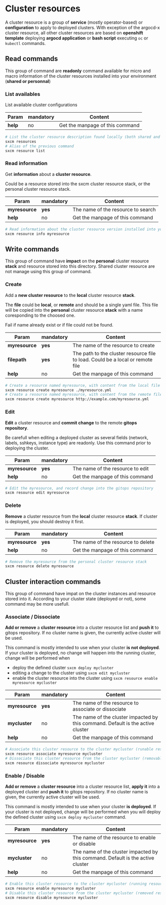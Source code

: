 # Cluster resources

A cluster resource is a group of **service** (mostly operator-based) or **configuration** to apply to deployed clusters. With exception of the argocd-x cluster resource, all other cluster resources are based on **openshift template** deploying **argocd application** or
**bash script** executing `oc` or `kubectl` commands.

## Read commands

This group of command are **readonly** command available for micro and macro information of the cluster
resources installed into your environment (**shared or personnal**)

### List availables

List available cluster configurations

| Param    | mandatory | Content                         |
| -------- | --------- | ------------------------------- |
| **help** | no        | Get the manpage of this command |

```bash
# List the cluster resource description found locally (both shared and personal)
sxcm resources
# Alias of the previous command
sxcm resource list
```

### Read information

Get **information** about a **cluster resource**.

Could be a resource stored into the sxcm cluster resource stack, or the personal cluster resource stack.

| Param          | mandatory | Content                            |
| -------------- | --------- | ---------------------------------- |
| **myresource** | **yes**   | The name of the resource to search |
| **help**       | no        | Get the manpage of this command    |

```bash
# Read information about the cluster resource version installed into your host (local)
sxcm resource info myresource
```

## Write commands

This group of command have **impact** on the **personal** cluster resource **stack** and resource stored into this
directory. Shared cluster resource are not manage using this group of command.

### Create

Add a **new cluster resource** to the **local** cluster resource **stack**.

The **file** could be **local**, or **remote** and should be a single yaml file. This file will be copied into the
**personal** cluster resource **stack** with a name coresponding to the choosed one.

Fail if name already exist or if file could not be found.

| Param          | mandatory | Content                                                                        |
| -------------- | --------- | ------------------------------------------------------------------------------ |
| **myresource** | **yes**   | The name of the resource to create                                             |
| **filepath**   | **yes**   | The path to the cluster resource file to load. Could be a local or remote file |
| **help**       | no        | Get the manpage of this command                                                |

```bash
# Create a resource named myresource, with content from the local file myresource.yml, in your personal resource stack
sxcm resource create myresource ./myresource.yml
# Create a resource named myresource, with content from the remote file http://example.com/myresource.yml, in your personal resource stack
sxcm resource create myresource http://example.com/myresource.yml
```

### Edit

**Edit** a cluster resource and **commit change** to the remote **gitops repository**.

Be carefull when editing a deployed cluster as several fields (network, labels, sshkeys, instance type)
are readonly. Use this command prior to deploying the cluster.

| Param          | mandatory | Content                          |
| -------------- | --------- | -------------------------------- |
| **myresource** | **yes**   | The name of the resource to edit |
| **help**       | no        | Get the manpage of this command  |

```bash
# Edit the myresource, and record change into the gitops repository
sxcm resource edit myresource
```

### Delete

**Remove** a cluster resource from the **local** cluster resource **stack**. If cluster is deployed, you should destroy it first.

| Param          | mandatory | Content                            |
| -------------- | --------- | ---------------------------------- |
| **myresource** | **yes**   | The name of the resource to delete |
| **help**       | no        | Get the manpage of this command    |

```bash
# Remove the myresource from the personal cluster resource stack
sxcm resource delete myresource
```

## Cluster interaction commands

This group of command have impat on the cluster instances and resource stored into it.
According to your cluster state (deployed or not), some command may be more usefull.

### Associate / Dissociate

**Add or remove** a **cluster resource** into a cluster resource list and **push it** to gitops repository. If no cluster name is
given, the currently active cluster will be used.

This command is mostly intended to use when your cluster **is not deployed**. If your cluster is deployed, no change will
happen into the running cluster, change will be performed when

- deploy the defined cluster `sxcm deploy mycluster`
- editing a change to the cluster using `sxcm edit mycluster`
- enable the cluster resource into the cluster using `sxcm resource enable myresource mycluster`

| Param          | mandatory | Content                                                                         |
| -------------- | --------- | ------------------------------------------------------------------------------- |
| **myresource** | **yes**   | The name of the resource to associate or dissociate                             |
| **mycluster**  | no        | The name of the cluster impacted by this command. Default is the active cluster |
| **help**       | no        | Get the manpage of this command                                                 |

```bash
# Associate this cluster resource to the cluster mycluster (runable resource)
sxcm resource associate myresource mycluster
# Dissociate this cluster resource from the cluster mycluster (removable resource)
sxcm resource dissociate myresource mycluster
```

### Enable / Disable

**Add or remove** a **cluster resource** into a cluster resource list, **apply it** into a deployed cluster and **push it** to gitops repository.
If no cluster name is given, the currently active cluster will be used.

This command is mostly intended to use when your cluster **is deployed**. If your cluster is not deployed, change will be performed when
you will deploy the defined cluster using `sxcm deploy mycluster` command.

| Param          | mandatory | Content                                                                         |
| -------------- | --------- | ------------------------------------------------------------------------------- |
| **myresource** | **yes**   | The name of the resource to enable or disable                                   |
| **mycluster**  | no        | The name of the cluster impacted by this command. Default is the active cluster |
| **help**       | no        | Get the manpage of this command                                                 |

```bash
# Enable this cluster resource to the cluster mycluster (running resource)
sxcm resource enable myresource mycluster
# Disable this cluster resource from the cluster mycluster (removed resource)
sxcm resource disable myresource mycluster
```
